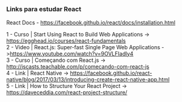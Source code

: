 # <h3>Links para estudar React</h3>

React Docs - https://facebook.github.io/react/docs/installation.html

1 - Curso | Start Using React to Build Web Applications -> https://egghead.io/courses/react-fundamentals <br>
2 - Video | React.js: Super-fast Single Page Web Applications - >https://www.youtube.com/watch?v=9OVLFIadly4 <br>
3 - Curso | Começando com React.js -> http://jscasts.teachable.com/p/comecando-com-react-js <br>
4 - Link | React Native -> https://facebook.github.io/react-native/blog/2017/03/13/introducing-create-react-native-app.html <br>
5 - Link | How to Structure Your React Project -> https://daveceddia.com/react-project-structure/ <br>
